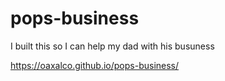 # pops-business

I built this so I can help my dad with his busuness

https://oaxalco.github.io/pops-business/
